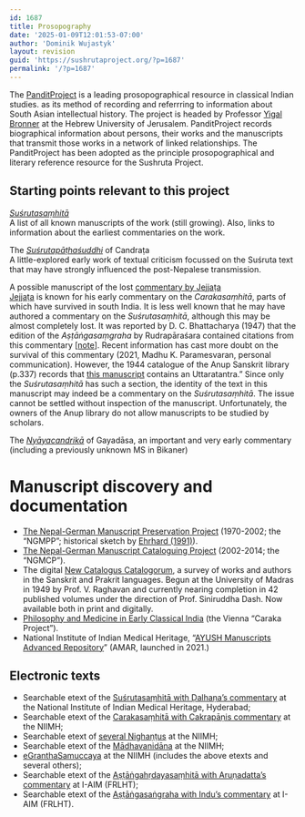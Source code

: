 ```yaml
---
id: 1687
title: Prosopography
date: '2025-01-09T12:01:53-07:00'
author: 'Dominik Wujastyk'
layout: revision
guid: 'https://sushrutaproject.org/?p=1687'
permalink: '/?p=1687'
---
```


The [PanditProject](http://panditproject.org) is a leading prosopographical resource in classical Indian studies. as its method of recording and referrring to information about South Asian intellectual history. The project is headed by Professor [Yigal Bronner](http://yigalbronner.huji.ac.il/) at the Hebrew University of Jerusalem. PanditProject records biographical information about persons, their works and the manuscripts that transmit those works in a network of linked relationships. The PanditProject has been adopted as the principle prosopographical and literary reference resource for the Sushruta Project.

## Starting points relevant to this project

[*Suśrutasaṃhitā*](https://www.panditproject.org/entity/42004/work)  
A list of all known manuscripts of the work (still growing). Also, links to information about the earliest commentaries on the work.

The [*Suśrutapāṭhaśuddhi*](https://www.panditproject.org/entity/108174/work) of Candraṭa  
A little-explored early work of textual criticism focussed on the Suśruta text that may have strongly influenced the post-Nepalese transmission.

A possible manuscript of the lost [commentary by Jejjaṭa](https://www.panditproject.org/entity/108209/work)  
[Jejjaṭa](https://www.panditproject.org/entity/40830/person) is known for his early commentary on the *Carakasaṃhitā*, parts of which have survived in south India. It is less well known that he may have authored a commentary on the *Suśrutasaṃhitā*, although this may be almost completely lost. It was reported by D. C. Bhattacharya (1947) that the edition of the *Aṣṭāṅgasaṃgraha* by Rudrapāraśara contained citations from this commentary \[[note](https://www.panditproject.org/entity/108209/work)\]. Recent information has cast more doubt on the survival of this commentary (2021, Madhu K. Paramesvaran, personal communication). However, the 1944 catalogue of the Anup Sanskrit library (p.337) records that [this manuscript](https://www.panditproject.org/entity/108211/manuscript) contains an Uttaratantra.” Since only the *Suśrutasaṃhitā* has such a section, the identity of the text in this manuscript may indeed be a commentary on the *Suśrutasaṃhitā*. The issue cannot be settled without inspection of the manuscript. Unfortunately, the owners of the Anup library do not allow manuscripts to be studied by scholars.

The [*Nyāyacandrikā*](https://www.panditproject.org/entity/108025/work) of Gayadāsa, an important and very early commentary (including a previously unknown MS in Bikaner)

# Manuscript discovery and documentation

- [The Nepal-German Manuscript Preservation Project](https://www.aai.uni-hamburg.de/en/forschung/ngmcp/history/about-ngmpp.html) (1970-2002; the “NGMPP”; historical sketch by [Ehrhard (1991)](http://himalaya.socanth.cam.ac.uk/collections/journals/ebhr/pdf/EBHR_02_03.pdf)).
- [The Nepal-German Manuscript Cataloguing Project](https://www.aai.uni-hamburg.de/en/forschung/ngmcp) (2002-2014; the “NGMCP”).
- The digital [New Catalogus Catalogorum](https://vmlt.in/ncc), a survey of works and authors in the Sanskrit and Prakrit languages. Begun at the University of Madras in 1949 by Prof. V. Raghavan and currently nearing completion in 42 published volumes under the direction of Prof. Siniruddha Dash. Now available both in print and digitally.
- [Philosophy and Medicine in Early Classical India](https://www.istb.univie.ac.at/caraka/) (the Vienna “Caraka Project”).
- National Institute of Indian Medical Heritage, “[AYUSH Manuscripts Advanced Repository](https://niimh.nic.in/amar/)” (AMAR, launched in 2021.)

## Electronic texts

- Searchable etext of the [Suśrutasaṃhitā with Ḍalhaṇa’s commentary](https://niimh.nic.in/ebooks/esushruta/index.php) at the National Institute of Indian Medical Heritage, Hyderabad;
- Searchable etext of the [Carakasaṃhitā with Cakrapāṇis commentary](https://niimh.nic.in/ebooks/ecaraka/index.php) at the NIIMH;
- Searchable etext of [several Nighaṇṭus](https://niimh.nic.in/ebooks/e-Nighantu/index.php) at the NIIMH;
- Searchable etext of the [Mādhavanidāna](https://niimh.nic.in/ebooks/madhavanidana/index.php) at the NIIMH;
- [eGranthaSamuccaya](http://ccras.res.in/ccras_ebooks/) at the NIIMH (includes the above etexts and several others);
- Searchable etext of the [Aṣṭāṅgahṛdayasaṃhitā with Aruṇadatta’s commentary](https://vedotpatti.in/samhita/Vag/ehrudayam/?mod=search) at I-AIM (FRLHT);
- Searchable etext of the [Aṣṭāṅgasaṅgraha with Indu’s commentary](https://vedotpatti.in/samhita/Vag/esangraha/?mod=search) at I-AIM (FRLHT).